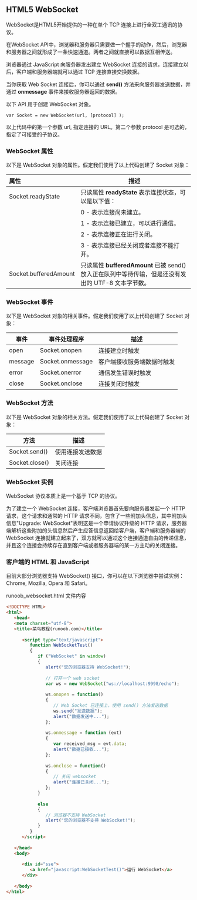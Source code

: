 ## HTML5 WebSocket

WebSocket是HTML5开始提供的一种在单个 TCP 连接上进行全双工通讯的协议。

在WebSocket API中，浏览器和服务器只需要做一个握手的动作，然后，浏览器和服务器之间就形成了一条快速通道。两者之间就直接可以数据互相传送。

浏览器通过 JavaScript 向服务器发出建立 WebSocket 连接的请求，连接建立以后，客户端和服务器端就可以通过 TCP 连接直接交换数据。

当你获取 Web Socket 连接后，你可以通过 **send()** 方法来向服务器发送数据，并通过 **onmessage** 事件来接收服务器返回的数据。

以下 API 用于创建 WebSocket 对象。

`var Socket = new WebSocket(url, [protocol] );`

以上代码中的第一个参数 url, 指定连接的 URL。第二个参数 protocol 是可选的，指定了可接受的子协议。

### WebSocket 属性

以下是 WebSocket 对象的属性。假定我们使用了以上代码创建了 Socket 对象：



| 属性                    | 描述                                       |
| :-------------------- | ---------------------------------------- |
| Socket.readyState     | 只读属性 **readyState** 表示连接状态，可以是以下值：       |
|                       | 0 - 表示连接尚未建立。                            |
|                       | 1 - 表示连接已建立，可以进行通信。                      |
|                       | 2 - 表示连接正在进行关闭。                          |
|                       | 3 - 表示连接已经关闭或者连接不能打开。                    |
| Socket.bufferedAmount | 只读属性 **bufferedAmount** 已被 send() 放入正在队列中等待传输，但是还没有发出的 UTF-8 文本字节数。 |



### WebSocket 事件

以下是 WebSocket 对象的相关事件。假定我们使用了以上代码创建了 Socket 对象：

| 事件      | 事件处理程序           | 描述            |
| ------- | ---------------- | ------------- |
| open    | Socket.onopen    | 连接建立时触发       |
| message | Socket.onmessage | 客户端接收服务端数据时触发 |
| error   | Socket.onerror   | 通信发生错误时触发     |
| close   | Socket.onclose   | 连接关闭时触发       |

### WebSocket 方法

以下是 WebSocket 对象的相关方法。假定我们使用了以上代码创建了 Socket 对象：

| 方法             | 描述       |
| -------------- | -------- |
| Socket.send()  | 使用连接发送数据 |
| Socket.close() | 关闭连接     |

### WebSocket 实例

WebSocket 协议本质上是一个基于 TCP 的协议。

为了建立一个 WebSocket 连接，客户端浏览器首先要向服务器发起一个 HTTP 请求，这个请求和通常的 HTTP 请求不同，包含了一些附加头信息，其中附加头信息"Upgrade: WebSocket"表明这是一个申请协议升级的 HTTP 请求，服务器端解析这些附加的头信息然后产生应答信息返回给客户端，客户端和服务器端的 WebSocket 连接就建立起来了，双方就可以通过这个连接通道自由的传递信息，并且这个连接会持续存在直到客户端或者服务器端的某一方主动的关闭连接。

### 客户端的 HTML 和 JavaScript

目前大部分浏览器支持 WebSocket() 接口，你可以在以下浏览器中尝试实例： Chrome, Mozilla, Opera 和 Safari。

runoob_websocket.html 文件内容

```html
<!DOCTYPE HTML>
<html>
   <head>
   <meta charset="utf-8">
   <title>菜鸟教程(runoob.com)</title>
    
      <script type="text/javascript">
         function WebSocketTest()
         {
            if ("WebSocket" in window)
            {
               alert("您的浏览器支持 WebSocket!");
               
               // 打开一个 web socket
               var ws = new WebSocket("ws://localhost:9998/echo");
                
               ws.onopen = function()
               {
                  // Web Socket 已连接上，使用 send() 方法发送数据
                  ws.send("发送数据");
                  alert("数据发送中...");
               };
                
               ws.onmessage = function (evt) 
               { 
                  var received_msg = evt.data;
                  alert("数据已接收...");
               };
                
               ws.onclose = function()
               { 
                  // 关闭 websocket
                  alert("连接已关闭..."); 
               };
            }
            
            else
            {
               // 浏览器不支持 WebSocket
               alert("您的浏览器不支持 WebSocket!");
            }
         }
      </script>
        
   </head>
   <body>
   
      <div id="sse">
         <a href="javascript:WebSocketTest()">运行 WebSocket</a>
      </div>
      
   </body>
</html>
```


